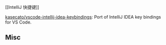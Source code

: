 





[[IntelliJ 快捷键]]


[kasecato/vscode-intellij-idea-keybindings](https://github.com/kasecato/vscode-intellij-idea-keybindings): Port of IntelliJ IDEA key bindings for VS Code.








## Misc





